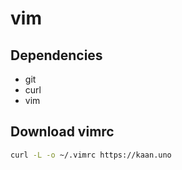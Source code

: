 # vim

## Dependencies
- git
- curl
- vim

## Download vimrc
```sh
curl -L -o ~/.vimrc https://kaan.uno
```
